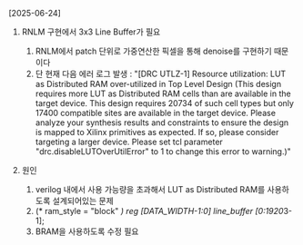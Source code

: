 [2025-06-24]
1. RNLM 구현에서 3x3 Line Buffer가 필요
    1) RNLM에서 patch 단위로 가중연산한 픽셀을 통해 denoise를 구현하기 때문이다
    2) 단 현재 다음 에러 로그 발생 : "[DRC UTLZ-1] Resource utilization: LUT as Distributed RAM over-utilized in Top Level Design (This design requires more LUT as Distributed RAM cells than are available in the target device. This design requires 20734 of such cell types but only 17400 compatible sites are available in the target device. Please analyze your synthesis results and constraints to ensure the design is mapped to Xilinx primitives as expected. If so, please consider targeting a larger device. Please set tcl parameter "drc.disableLUTOverUtilError" to 1 to change this error to warning.)"

2. 원인
    1) verilog 내에서 사용 가능량을 초과해서 LUT as Distributed RAM를 사용하도록 설계되어있는 문제
    2) (* ram_style = "block" *) reg [DATA_WIDTH-1:0] line_buffer [0:1920*3-1];
    3) BRAM을 사용하도록 수정 필요